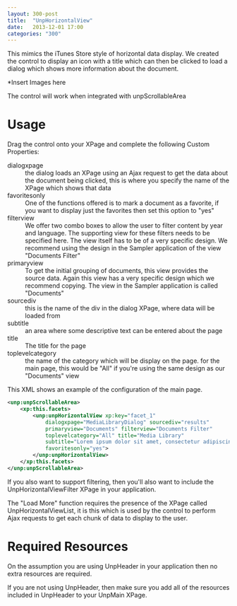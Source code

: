 ```yaml
---
layout: 300-post
title:  "UnpHorizontalView"
date:   2013-12-01 17:00
categories: "300"
---
```


This mimics the iTunes Store style of horizontal data display. We created the control to display an icon with a title which can then be clicked to load a dialog which shows more information about the document.

*Insert Images here

The control will work when integrated with unpScrollableArea

# Usage
Drag the control onto your XPage and complete the following Custom Properties:

<dl class="dl-horizontal">
	<dt>dialogxpage</dt><dd>the dialog loads an XPage using an Ajax request to get the data about the document being clicked, this is where you specify the name of the XPage which shows that data</dd>
	<dt>favoritesonly</dt><dd>One of the functions offered is to mark a document as a favorite, if you want to display just the favorites then set this option to "yes"</dd>
	<dt>filterview<dt><dd>We offer two combo boxes to allow the user to filter content by year and language. The supporting view for these filters needs to be specified here. The view itself has to be of a very specific design. We recommend using the design in the Sampler application of the view "Documents Filter"</dd>
	<dt>primaryview</dt><dd>To get the initial grouping of documents, this view provides the source data. Again this view has a very specific design which we recommend copying. The view in the Sampler application is called "Documents"</dd>
	<dt>sourcediv</dt><dd>this is the name of the div in the dialog XPage, where data will be loaded from</dd>
	<dt>subtitle</dt><dd>an area where some descriptive text can be entered about the page</dd>
	<dt>title</dt><dd>The title for the page</dd>
	<dt>toplevelcategory</dt><dd>the name of the category which will be display on the page. for the main page, this would be "All" if you're using the same design as our "Documents" view</dd>
</dl>

This XML shows an example of the configuration of the main page.
```xml
<unp:unpScrollableArea>
	<xp:this.facets>
		<unp:unpHorizontalView xp:key="facet_1"
			dialogxpage="MediaLibraryDialog" sourcediv="results"
			primaryview="Documents" filterview="Documents Filter"
			toplevelcategory="All" title="Media Library"
			subtitle="Lorem ipsum dolor sit amet, consectetur adipiscing elit. Quisque arcu tellus, ullamcorper et tortor commodo, volutpat facilisis arcu. Donec eleifend nisl sed erat scelerisque sollicitudin."
			favoritesonly="yes">
		</unp:unpHorizontalView>
	</xp:this.facets>
</unp:unpScrollableArea>
```

If you also want to support filtering, then you'll also want to include the UnpHorizontalViewFilter XPage in your application.

The "Load More" function requires the presence of the XPage called UnpHorizontalViewList, it is this which is used by the control to perform Ajax requests to get each chunk of data to display to the user.

# Required Resources
On the assumption you are using UnpHeader in your application then no extra resources are required.

If you are not using UnpHeader, then make sure you add all of the resources included in UnpHeader to your UnpMain XPage.